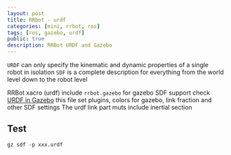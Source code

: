 ```yaml
---
layout: post
title: RRbot - urdf
categories: [mini, rrbot, ros]
tags: [ros, gazebo, urdf]
public: true
description: RRBot URDF and Gazebo
---
```

`URDF` can only specify the kinematic and dynamic properties of a single robot in isolation
`SDF` is a complete description for everything from the world level down to the robot level

RRBot xacro (urdf) include `rrbot.gazebo` for gazebo SDF support
check [URDF in Gazebo](http://gazebosim.org/tutorials/?tut=ros_urdf)
this file set plugins, colors for gazebo, link fraction and other SDF settings
The urdf link part muts include inertial section



## Test
```
gz sdf -p xxx.urdf
```

